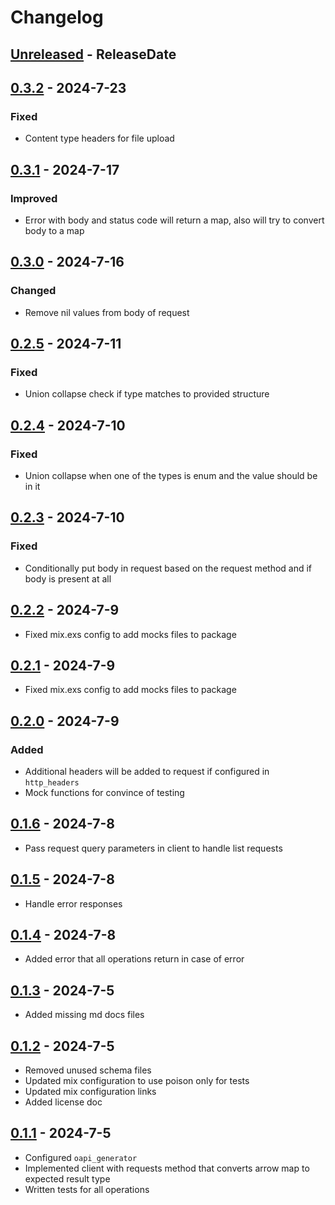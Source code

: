 # Changelog
<!-- next-header -->

## [Unreleased] - ReleaseDate

## [0.3.2] - 2024-7-23
### Fixed
- Content type headers for file upload

## [0.3.1] - 2024-7-17
### Improved
- Error with body and status code will return a map, also will try to convert body to a map

## [0.3.0] - 2024-7-16
### Changed
- Remove nil values from body of request

## [0.2.5] - 2024-7-11
### Fixed
- Union collapse check if type matches to provided structure 

## [0.2.4] - 2024-7-10
### Fixed 
- Union collapse when one of the types is enum and the value should be in it

## [0.2.3] - 2024-7-10
### Fixed
- Conditionally put body in request based on the request method and if body is present at all

## [0.2.2] - 2024-7-9
- Fixed mix.exs config to add mocks files to package

## [0.2.1] - 2024-7-9
- Fixed mix.exs config to add mocks files to package

## [0.2.0] - 2024-7-9
### Added
- Additional headers will be added to request if configured in `http_headers`
- Mock functions for convince of testing

## [0.1.6] - 2024-7-8
- Pass request query parameters in client to handle list requests

## [0.1.5] - 2024-7-8
- Handle error responses

## [0.1.4] - 2024-7-8
- Added error that all operations return in case of error

## [0.1.3] - 2024-7-5
- Added missing md docs files 

## [0.1.2] - 2024-7-5
- Removed unused schema files
- Updated mix configuration to use poison only for tests
- Updated mix configuration links
- Added license doc

## [0.1.1] - 2024-7-5
- Configured `oapi_generator` 
- Implemented client with requests method that converts arrow map to expected result type
- Written tests for all operations 

<!-- next-url -->
[Unreleased]: https://github.com/wois-org/open-api-open-ai/compare/v0.3.2...HEAD
[0.3.2]: https://github.com/wois-org/open-api-open-ai/compare/v0.3.1...v0.3.2
[0.3.1]: https://github.com/wois-org/open-api-open-ai/compare/v0.3.0...v0.3.1
[0.3.0]: https://github.com/wois-org/open-api-open-ai/compare/v0.2.5...v0.3.0
[0.2.5]: https://github.com/wois-org/open-api-open-ai/compare/v0.2.4...v0.2.5
[0.2.4]: https://github.com/wois-org/open-api-open-ai/compare/v0.2.3...v0.2.4
[0.2.3]: https://github.com/wois-org/open-api-open-ai/compare/v0.2.2...v0.2.3
[0.2.2]: https://github.com/wois-org/open-api-open-ai/compare/v0.2.1...v0.2.2
[0.2.1]: https://github.com/wois-org/open-api-open-ai/compare/v0.2.0...v0.2.1
[0.2.0]: https://github.com/wois-org/open-api-open-ai/compare/v0.1.6...v0.2.0
[0.1.6]: https://github.com/wois-org/open-api-open-ai/compare/v0.1.5...v0.1.6
[0.1.5]: https://github.com/wois-org/open-api-open-ai/compare/v0.1.4...v0.1.5
[0.1.4]: https://github.com/wois-org/open-api-open-ai/compare/v0.1.3...v0.1.4
[0.1.3]: https://github.com/wois-org/open-api-open-ai/compare/v0.1.2...v0.1.3
[0.1.2]: https://github.com/wois-org/open-api-open-ai/compare/v0.1.1...v0.1.2
[0.1.1]: https://github.com/wois-org/open-api-open-ai/compare/627efb7...v0.1.1